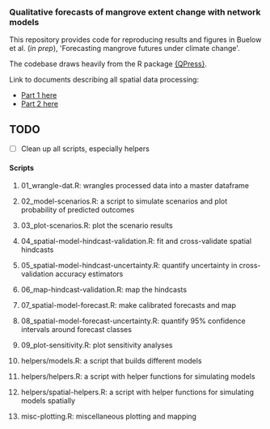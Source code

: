 ### Qualitative forecasts of mangrove extent change with network models

This repository provides code for reproducing results and figures in Buelow et al. (*in prep*), 'Forecasting mangrove futures under climate change'.

The codebase draws heavily from the R package [{QPress}](https://github.com/SWotherspoon/QPress).

Link to documents describing all spatial data processing:

-   [Part 1 here](https://mangrove-climate-risk-mapping.netlify.app/)
-   [Part 2 here](https://mangrove-climate-risk-mapping-2.netlify.app/)

## TODO

- [ ] Clean up all scripts, especially helpers

#### Scripts

1.  01_wrangle-dat.R: wrangles processed data into a master dataframe

2.  02_model-scenarios.R: a script to simulate scenarios and plot probability of predicted outcomes

3.  03_plot-scenarios.R: plot the scenario results

4.  04_spatial-model-hindcast-validation.R: fit and cross-validate spatial hindcasts

5.  05_spatial-model-hindcast-uncertainty.R: quantify uncertainty in cross-validation accuracy estimators

6.  06_map-hindcast-validation.R: map the hindcasts

7.  07_spatial-model-forecast.R: make calibrated forecasts and map

8.  08_spatial-model-forecast-uncertainty.R: quantify 95% confidence intervals around forecast classes

9.  09_plot-sensitivity.R: plot sensitivity analyses

10.  helpers/models.R: a script that builds different models

11.  helpers/helpers.R: a script with helper functions for simulating models

12. helpers/spatial-helpers.R: a script with helper functions for simulating models spatially

13. misc-plotting.R: miscellaneous plotting and mapping

